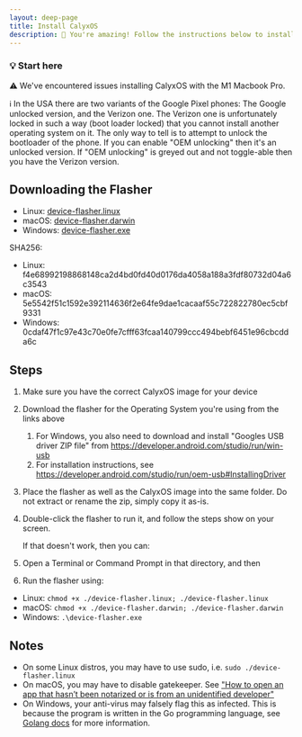 ```yaml
---
layout: deep-page
title: Install CalyxOS
description: 🥳 You're amazing! Follow the instructions below to install CalyxOS!
---
```


<div class="alert alert-info" markdown="0">
<h3>💡 Start here</h3>
<p>⚠️ We've encountered issues installing CalyxOS with the M1 Macbook Pro.</p>
<p>ℹ️ In the USA there are two variants of the Google Pixel phones: The Google unlocked version, and the Verizon one. The Verizon one is unfortunately locked in such a way (boot loader locked) that you cannot install another operating system on it. The only way to tell is to attempt to unlock the bootloader of the phone. If you can enable "OEM unlocking" then it's an unlocked version. If "OEM unlocking" is greyed out and not toggle-able then you have the Verizon version.</p>
</div>

## Downloading the Flasher

* Linux: [device-flasher.linux](https://release.calyxinstitute.org/device-flasher/1.0.3/device-flasher.linux)
* macOS: [device-flasher.darwin](https://release.calyxinstitute.org/device-flasher/1.0.3/device-flasher.darwin)
* Windows: [device-flasher.exe](https://release.calyxinstitute.org/device-flasher/1.0.3/device-flasher.exe)

SHA256:
* Linux: f4e68992198868148ca2d4bd0fd40d0176da4058a188a3fdf80732d04a6c3543
* macOS: 5e5542f51c1592e392114636f2e64fe9dae1cacaaf55c722822780ec5cbf9331
* Windows: 0cdaf47f1c97e43c70e0fe7cfff63fcaa140799ccc494bebf6451e96cbcdda6c

## Steps

1. Make sure you have the correct CalyxOS image for your device
2. Download the flasher for the Operating System you're using from the links above
    1. For Windows, you also need to download and install "Googles USB driver ZIP file" from <https://developer.android.com/studio/run/win-usb>
    2. For installation instructions, see <https://developer.android.com/studio/run/oem-usb#InstallingDriver>
3. Place the flasher as well as the CalyxOS image into the same folder. Do not extract or rename the zip, simply copy it as-is.
4. Double-click the flasher to run it, and follow the steps show on your screen.

   If that doesn't work, then you can:
5. Open a Terminal or Command Prompt in that directory, and then
6. Run the flasher using:
  * Linux: `chmod +x ./device-flasher.linux; ./device-flasher.linux`
  * macOS: `chmod +x ./device-flasher.darwin; ./device-flasher.darwin`
  * Windows: `.\device-flasher.exe`

## Notes
* On some Linux distros, you may have to use sudo, i.e. `sudo ./device-flasher.linux`
* On macOS, you may have to disable gatekeeper. See ["How to open an app that hasn’t been notarized or is from an unidentified developer"](https://support.apple.com/en-us/HT202491)
* On Windows, your anti-virus may falsely flag this as infected. This is because the program is written in the Go programming language, see [Golang docs](https://golang.org/doc/faq#virus) for more information.
